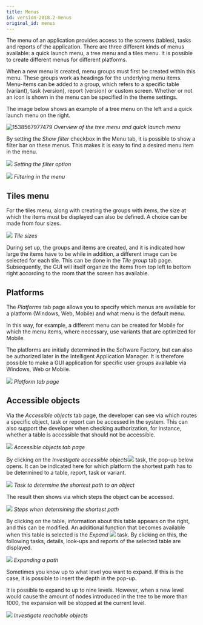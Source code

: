 ```yaml
---
title: Menus
id: version-2018.2-menus
original_id: menus
---
```


The menu of an application provides access to the screens (tables), tasks and reports of the application. There are three different kinds of menus available: a quick launch menu, a tree menu and a tiles menu. It is possible to create different menus for different platforms.

When a new menu is created, menu groups must first be created within this menu. These groups work as headings for the underlying menu items. Menu-items can be added to a group, which refers to a specific table (variant), task (version), report (version) or custom screen. Whether or not an icon is shown in the menu can be specified in the theme settings.

The image below shows an example of a tree menu on the left and a quick launch menu on the right.

![1538567977479](assets/sf/1538567977479.png)
*Overview of the tree menu and quick launch menu*

By setting the *Show filter* checkbox in the Menu tab, it is possible to show a filter bar on these menus. This makes it is easy to find a desired menu item in the menu.

![](assets/sf/image106.png)
*Setting the filter option*

![](assets/sf/image107.png)
*Filtering in the menu*

## Tiles menu

For the tiles menu, along with creating the groups with items, the size at which the items must be displayed can also be defined. A choice can be made from four sizes.

![](assets/sf/image108.png)
*Tile sizes*

During set up, the groups and items are created, and it is indicated how large the items have to be while in addition, a different image can be selected for each tile. This can be done in the *Tile group* tab page. Subsequently, the GUI will itself organize the items from top left to bottom right according to the room that the screen has available.

## Platforms

The *Platforms* tab page allows you to specify which menus are available for a platform (Windows, Web, Mobile) and what menu is the default menu.

In this way, for example, a different menu can be created for Mobile for which the menu items, where necessary, use variants that are optimized for Mobile.

The platforms are initially determined in the Software Factory, but can also be authorized later in the Intelligent Application Manager. It is therefore possible to make a GUI application for specific user groups available via Windows, Web or Mobile.

![](assets/sf/image109.png)
*Platform tab page*

## Accessible objects

Via the *Accessible objects* tab page, the developer can see via which routes a specific object, task or report can be accessed in the system. This can also support the developer when checking authorization, for instance, whether a table is accessible that should not be accessible.

![](assets/sf/image110.png)
*Accessible objects tab page*

By clicking on the *Investigate accessible objects*![](assets/sf/image111.png) task, the pop-up below opens. It can be indicated here for which platform the shortest path has to be determined to a table, report, task or variant.

![](assets/sf/image112.png)
*Task to determine the shortest path to an object*

The result then shows via which steps the object can be accessed.

![](assets/sf/image113.png)
*Steps when determining the shortest path*

By clicking on the table, information about this table appears on the right, and this can be modified. An additional function that becomes available when this table is selected is the *Expand* ![](assets/sf/image114.png) task. By clicking on this, the following tasks, details, look-ups and reports of the selected table are displayed.

![](assets/sf/image115.png)
*Expanding a path*

Sometimes you know up to what level you want to expand. If this is the case, it is possible to insert the depth in the pop-up.

It is possible to expand to up to nine levels. However, when a new level would cause the amount of nodes introduced in the tree to be more than 1000, the expansion will be stopped at the current level.

![](assets/sf/image116.png)
*Investigate reachable objects*